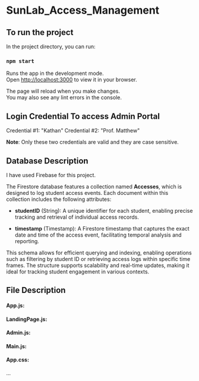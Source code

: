 # SunLab_Access_Management

## To run the project

In the project directory, you can run:

### `npm start`

Runs the app in the development mode.\
Open [http://localhost:3000](http://localhost:3000) to view it in your browser.

The page will reload when you make changes.\
You may also see any lint errors in the console.

## Login Credential To access Admin Portal

Credential #1: "Kathan"
Credential #2: "Prof. Matthew"

**Note**: Only these two credentials are valid and they are case sensitive.


## Database Description

I have used Firebase for this project.

The Firestore database features a collection named **Accesses**, which is designed to log student access events. Each document within this collection includes the following attributes:

- **studentID** (String): A unique identifier for each student, enabling precise tracking and retrieval of individual access records.

- **timestamp** (Timestamp): A Firestore timestamp that captures the exact date and time of the access event, facilitating temporal analysis and reporting.

This schema allows for efficient querying and indexing, enabling operations such as filtering by student ID or retrieving access logs within specific time frames. The structure supports scalability and real-time updates, making it ideal for tracking student engagement in various contexts.


## File Description

#### App.js:
#### LandingPage.js:
#### Admin.js:
#### Main.js:
#### App.css:
...


